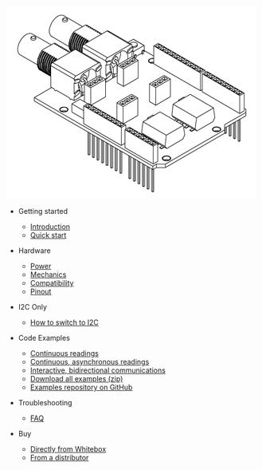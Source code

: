 ![Tentacle Mini](_media/tentacle_t2_drawing.png)

* Getting started
  * [Introduction](/)
  * [Quick start](quickstart.md)

* Hardware
  * [Power](power.md)
  * [Mechanics](mechanics.md)
  * [Compatibility](compatibility.md)
  * [Pinout](pinout.md)

* I2C Only
  * [How to switch to I2C](protocols.md)

* Code Examples
  * [Continuous readings](continuous-example.md)
  * [Continuous, asynchronous readings](asynchronous-example.md)
  * [Interactive, bidirectional communications](interactive-example.md)
  * [Download all examples (zip)](https://github.com/whitebox-labs/tentacle-examples/archive/master.zip)
  * [Examples repository on GitHub](https://github.com/whitebox-labs/tentacle-examples)


* Troubleshooting
  * [FAQ](faq.md)

* Buy
  * [Directly from Whitebox](https://www.whiteboxes.ch/shop/tentacle-mini/)
  * [From a distributor](https://www.whiteboxes.ch/distributors)
